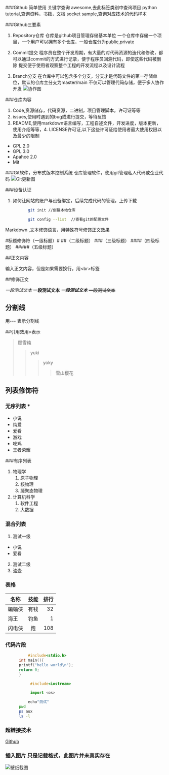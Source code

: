 ###Github 简单使用
关键字查询  awesome,去此标签类别中查询项目
python tutorial,查询资料，书籍，文档
socket sample,查询对应技术的代码样本

###Github三要素
1. Repository仓库
仓库是github项目管理存储基本单位
一个仓库中存储一个项目，一个用户可以拥有多个仓库，一般仓库分为public,private

2. Commit提交
程序员在整个开发周期，有大量的对代码资源的迭代和修改，都可以通过commit的方式进行记录，便于程序员回溯代码，即使这些代码被删除
提交便于使用者观察整个工程的开发流程以及设计流程

3. Branch分支
在仓库中可以包含多个分支，分支才是代码文件的第一存储单位，默认的仓库主分支为master/main
不仅可以管理代码存储，便于多人协作开发
![协作图](C;//Users//lenovo//Desktop//1.jpg )

###仓库内容
1. Code,资源储存，代码资源，二进制，项目管理脚本，许可证等等
2. issues,使用时遇到的bug或进行提交，等待反馈
3. README,使用markdown语言编写，工程自述文件，开发进度，版本更新，使用介绍等等，4. LICENSE许可证,以下这些许可证给使用者最大使用权限以及最少的限制
* GPL 2.0
 * GPL 3.0
  * Apahce 2.0
   * Mit

###Git软件，分布式版本控制系统
仓库管理软件，使用git管理私人代码或企业代码
![Git更新图](C;//Users//lenovo//Desktop//2.jpg )

###设备认证
1. 如何让网站的账户与设备绑定，后续完成代码的管理，上传下载
```bash
          git init //创建本地仓库
```
```bash
          git config --list  //查看git的配置文件
```
Markdown ,文本修饰语言，用特殊符号修饰正文效果<br>


#标题修饰符（一级标题）\#
##（二级标题）
###（三级标题）
####（四级标题）
#####（五级标题）

##正文内容

输入正文内容，但是如果需要换行，用\<br\>标签

##修饰正文

*一段测试文本*
**一段测试文本**
***一段测试文本***
~~一段测试文本~~

## 分割线

用\-\-\- 表示分割线

##引用效用\>表示
> 顾雪纯
>> yuki
>>> yoky
>>>> 雪山樱花

## 列表修饰符
### 无序列表 \*
* 小说
 * 纯爱
  * 爱看
* 游戏
 * 吃鸡
 * 王者荣耀

###有序列表
1. 物理学
   1. 原子物理
   2. 核物理
   3. 凝聚态物理
2. 计算机科学
   1. 软件工程
   2. 大数据

### 混合列表
1. 测试一级
* 小说
 * 爱看
2. 测试二级
 1. 油壶

### 表格
名称|技能|排行
--|:--:|--:
蝙蝠侠|有钱|32
海王|钓鱼|1
闪电侠|跑|108

### 代码片段

```c
          #include<stdio.h>
	  int main(){
	  printf("hello world\n");
	  return 0;
	  }
```
```cpp
           #include<iostream>
```
```python
           import <os>
```
```bash
          echo"测试"
	  pwd
	  ps aux
	  ls -l
```

### 超链接技术
[Github](https://www.github.com "点击访问")

### 插入图片 只是记载格式，此图片并未真实存在
![壁纸截图](C;//Users//cui88//Desktop//1.jpg )


